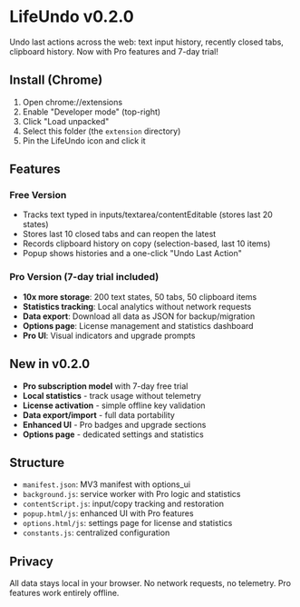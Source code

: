 # LifeUndo v0.2.0

Undo last actions across the web: text input history, recently closed tabs, clipboard history. Now with Pro features and 7-day trial!

## Install (Chrome)

1. Open chrome://extensions
2. Enable "Developer mode" (top-right)
3. Click "Load unpacked"
4. Select this folder (the `extension` directory)
5. Pin the LifeUndo icon and click it

## Features

### Free Version
- Tracks text typed in inputs/textarea/contentEditable (stores last 20 states)
- Stores last 10 closed tabs and can reopen the latest
- Records clipboard history on copy (selection-based, last 10 items)
- Popup shows histories and a one-click "Undo Last Action"

### Pro Version (7-day trial included)
- **10x more storage**: 200 text states, 50 tabs, 50 clipboard items
- **Statistics tracking**: Local analytics without network requests
- **Data export**: Download all data as JSON for backup/migration
- **Options page**: License management and statistics dashboard
- **Pro UI**: Visual indicators and upgrade prompts

## New in v0.2.0

- **Pro subscription model** with 7-day free trial
- **Local statistics** - track usage without telemetry
- **License activation** - simple offline key validation
- **Data export/import** - full data portability
- **Enhanced UI** - Pro badges and upgrade sections
- **Options page** - dedicated settings and statistics

## Structure

- `manifest.json`: MV3 manifest with options_ui
- `background.js`: service worker with Pro logic and statistics
- `contentScript.js`: input/copy tracking and restoration
- `popup.html/js`: enhanced UI with Pro features
- `options.html/js`: settings page for license and statistics
- `constants.js`: centralized configuration

## Privacy

All data stays local in your browser. No network requests, no telemetry. Pro features work entirely offline.


